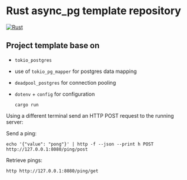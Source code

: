 # Rust async_pg template repository
[![Rust](https://github.com/deeper-x/actix-pg-template/actions/workflows/rust.yml/badge.svg)](https://github.com/deeper-x/actix-pg-template/actions/workflows/rust.yml)

## Project template base on

- `tokio_postgres`
- use of `tokio_pg_mapper` for postgres data mapping
- `deadpool_postgres` for connection pooling
- `dotenv` + `config` for configuration


   ```shell
   cargo run
   ```

Using a different terminal send an HTTP POST request to the running server:

   Send a ping:
   ```shell
   echo '{"value": "pong"}' | http -f --json --print h POST http://127.0.0.1:8080/ping/post
   ```

   Retrieve pings:
   ```shell
   http http://127.0.0.1:8080/ping/get
   ```
